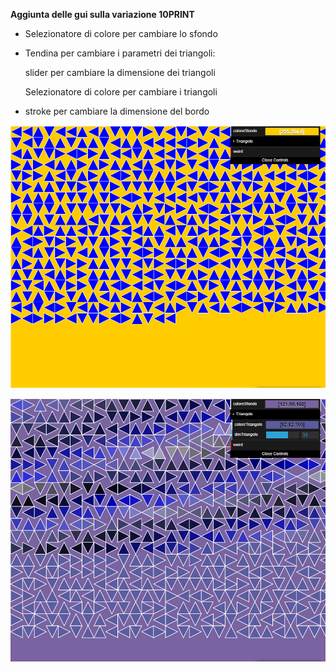 **Aggiunta delle gui sulla variazione 10PRINT**


- Selezionatore di colore per cambiare lo sfondo


- Tendina per cambiare i parametri dei triangoli:

   slider per cambiare la dimensione dei triangoli

   Selezionatore di colore per cambiare i triangoli

- stroke per cambiare la dimensione del bordo


![](https://github.com/angelicazanibellato/archive/blob/master/angelicazanibellato/variazioni10PRINT/triangoli_con_gui/img/Cattura1.PNG)

![](https://github.com/angelicazanibellato/archive/blob/master/angelicazanibellato/variazioni10PRINT/triangoli_con_gui/img/Cattura2.PNG)

![]()
